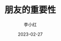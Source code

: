 ---
title: 朋友的重要性
date: 2023-02-27
author: 李小红
description: 朋友的重要性不仅体现在社交关系的提升上，更在于他们为我们的生活带来了丰富的情感支持和精神慰藉。朋友是我们在生活中不可或缺的一部分，他们与我们分享喜怒哀乐，共同度过人生的每一个阶段。拥有真诚的朋友，我们可以在困惑时得到指引，在挫折时获得鼓励，在成功时分享喜悦。朋友间的相互理解和支持，能让我们在面对挑战时更加从容，增强自信心。通过与朋友的交流，我们能够开阔视野，拓展思维，获得不同的生活经验和见解。朋友还能够在我们最需要帮助时，伸出援手，给予无私的关怀和帮助。在人生的旅途中，朋友是我们最忠实的陪伴者，他们见证我们的成长，包容我们的缺点。朋友的存在，使我们的生活充满色彩和温暖，让我们感受到无与伦比的幸福与满足。因此，珍惜朋友，维护友谊，是我们每个人都应该重视的课题。拥有朋友，意味着我们不再孤单，而是有了一支坚实的后盾，在风雨中携手前行。朋友的重要性无法用简单的言语来概括，因为他们的存在让我们的人生更加完整。
tags:
  - 朋友的重要性
image: https://picsum.photos/600/400
---